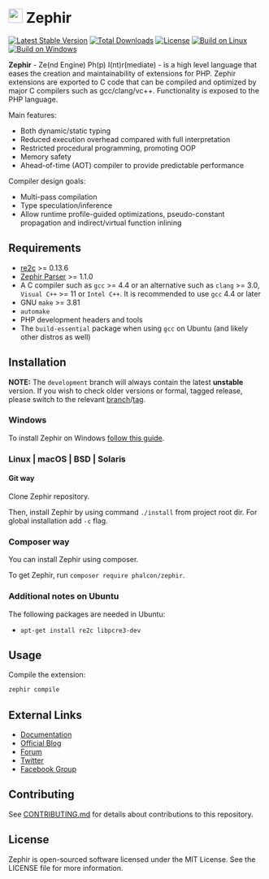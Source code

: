 # <img src="https://avatars0.githubusercontent.com/u/6891407" height="28px"/> Zephir

[![Latest Stable Version][badge-zep-version]][zep-packagist]
[![Total Downloads][badge-zep-downloads]][zep-packagist]
[![License][badge-zep-license]][zep-packagist]
[![Build on Linux][badge-zep-travisci]][zep-travisci]
[![Build on Windows][badge-zep-appveyor]][zep-appveyor]

**Zephir** - Ze(nd Engine) Ph(p) I(nt)r(mediate) - is a high level language that eases the creation and maintainability
of extensions for PHP. Zephir extensions are exported to C code that can be compiled and optimized by major C compilers
such as gcc/clang/vc++. Functionality is exposed to the PHP language.

Main features:

* Both dynamic/static typing
* Reduced execution overhead compared with full interpretation
* Restricted procedural programming, promoting OOP
* Memory safety
* Ahead-of-time (AOT) compiler to provide predictable performance

Compiler design goals:

* Multi-pass compilation
* Type speculation/inference
* Allow runtime profile-guided optimizations, pseudo-constant propagation and indirect/virtual function inlining

## Requirements

* [re2c][re2c] >= 0.13.6
* [Zephir Parser][zephir-parser] >= 1.1.0
* A C compiler such as `gcc` >= 4.4 or an alternative such as `clang` >= 3.0,
  `Visual C++` >= 11 or `Intel C++`. It is recommended to use `gcc` 4.4 or later
* GNU `make` >= 3.81
* `automake`
* PHP development headers and tools
* The `build-essential` package when using `gcc` on Ubuntu (and likely other distros as well)

## Installation

**NOTE:** The `development` branch will always contain the latest **unstable** version.
If you wish to check older versions or formal, tagged release, please switch to the relevant
[branch][zep-branches]/[tag][zep-tags].

### Windows

To install Zephir on Windows [follow this guide][zep-doc-windows].

### Linux | macOS | BSD | Solaris

#### Git way

Clone Zephir repository.

Then, install Zephir by using command `./install` from project root dir.
For global installation add `-c` flag.

### Composer way

You can install Zephir using composer.

To get Zephir, run `composer require phalcon/zephir`.

### Additional notes on Ubuntu

The following packages are needed in Ubuntu:

* `apt-get install re2c libpcre3-dev`

## Usage

Compile the extension:

```bash
zephir compile
```

## External Links

* [Documentation][zep-docs-site]
* [Official Blog][zep-blog-site]
* [Forum][zep-forum]
* [Twitter][zep-twitter]
* [Facebook Group][zep-facebook]

## Contributing

See [CONTRIBUTING.md][zep-doc-contributting] for details about contributions to this repository.

## License

Zephir is open-sourced software licensed under the MIT License.
See the LICENSE file for more information.

[zep-packagist]: https://packagist.org/packages/phalcon/zephir
[zep-travisci]: https://travis-ci.org/phalcon/zephir
[zep-appveyor]: https://ci.appveyor.com/project/sergeyklay/zephir/branch/master
[re2c]: http://re2c.org/
[zephir-parser]: https://github.com/phalcon/php-zephir-parser
[zep-branches]: https://github.com/phalcon/zephir/branches
[zep-tags]: https://github.com/phalcon/zephir/tags
[zep-doc-windows]: https://github.com/phalcon/zephir/blob/master/WINDOWS.md
[zep-doc-contributting]: https://github.com/phalcon/zephir/blob/master/CONTRIBUTING.md
[zep-docs-site]: https://docs.zephir-lang.com/
[zep-blog-site]: https://blog.zephir-lang.com/
[zep-forum]: https://forum.zephir-lang.com/
[zep-twitter]: https://twitter.com/zephirlang
[zep-facebook]: https://www.facebook.com/groups/zephir.language/
[badge-zep-version]: https://poser.pugx.org/phalcon/zephir/v/stable.png
[badge-zep-downloads]: https://poser.pugx.org/phalcon/zephir/downloads.png
[badge-zep-license]: https://poser.pugx.org/phalcon/zephir/license.svg
[badge-zep-travisci]: https://img.shields.io/travis/phalcon/zephir/master.svg
[badge-zep-appveyor]: https://ci.appveyor.com/api/projects/status/cxa1810md7v6n095?svg=true

